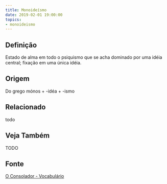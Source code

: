 ```yaml
---
title: Monoideísmo
date: 2019-02-01 19:00:00
topics:
- monoideismo
---
```


## Definição
Estado de alma em todo o psiquismo que se acha dominado por uma idéia central;
fixação em uma única idéia.

## Origem
Do grego mónos + -idéa + -ismo

## Relacionado
todo

## Veja Também
TODO

## Fonte
[O Consolador - Vocabulário](http://www.oconsolador.com.br/linkfixo/vocabulario/principal.html)
